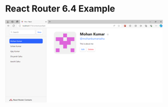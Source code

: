 # React Router 6.4 Example


![Alt text](https://github.com/mohankr123/ReactRoutingDOM/blob/main/public/sample.png?raw=true "React ROUTING DOM")
